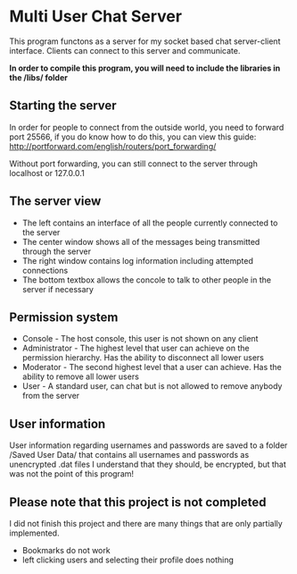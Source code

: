 # Multi User Chat Server

This program functons as a server for my socket based chat server-client interface. Clients can connect to this server and communicate.

**In order to compile this program, you will need to include the libraries in the /libs/ folder**

## Starting the server

In order for people to connect from the outside world, you need to forward port 25566, if you do know how to do this, you can view this guide:
http://portforward.com/english/routers/port_forwarding/

Without port forwarding, you can still connect to the server through localhost or 127.0.0.1

## The server view

* The left contains an interface of all the people currently connected to the server
* The center window shows all of the messages being transmitted through the server
* The right window contains log information including attempted connections
* The bottom textbox allows the concole to talk to other people in the server if necessary

## Permission system

* Console - The host console, this user is not shown on any client
* Administrator - The highest level that user can achieve on the permission hierarchy. Has the ability to disconnect all lower users
* Moderator - The second highest level that a user can achieve. Has the ability to remove all lower users
* User - A standard user, can chat but is not allowed to remove anybody from the server

## User information
User information regarding usernames and passwords are saved to a folder /Saved User Data/ that contains all usernames and passwords as unencrypted .dat files
I understand that they should, be encrypted, but that was not the point of this program!

## Please note that this project is not completed
I did not finish this project and there are many things that are only partially implemented.
* Bookmarks do not work
* left clicking users and selecting their profile does nothing